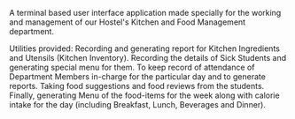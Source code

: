 A terminal based user interface application made specially for the working and management of our Hostel's Kitchen and Food Management department.

Utilities provided:
Recording and generating report for Kitchen Ingredients and Utensils (Kitchen Inventory).
Recording the details of Sick Students and generating special menu for them.
To keep record of attendance of Department Members in-charge for the particular day and to generate reports.
Taking food suggestions and food reviews from the students.
Finally, generating Menu of the food-items for the week along with calorie intake for the day (including Breakfast, Lunch, Beverages and Dinner).
